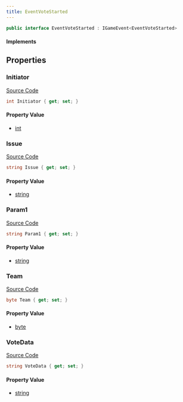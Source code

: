 ```yaml
---
title: EventVoteStarted
---
```


```csharp
public interface EventVoteStarted : IGameEvent<EventVoteStarted>
```

#### Implements

## Properties

### Initiator

[Source Code](https://github.com/swiftly-solution/swiftlys2/blob/beta/managed/src/SwiftlyS2.Generated/GameEvents/Interfaces/EventVoteStarted.cs#L43)

```csharp
int Initiator { get; set; }
```

#### Property Value

- [int](https://learn.microsoft.com/dotnet/api/system.int32)

### Issue

[Source Code](https://github.com/swiftly-solution/swiftlys2/blob/beta/managed/src/SwiftlyS2.Generated/GameEvents/Interfaces/EventVoteStarted.cs#L21)

```csharp
string Issue { get; set; }
```

#### Property Value

- [string](https://learn.microsoft.com/dotnet/api/system.string)

### Param1

[Source Code](https://github.com/swiftly-solution/swiftlys2/blob/beta/managed/src/SwiftlyS2.Generated/GameEvents/Interfaces/EventVoteStarted.cs#L26)

```csharp
string Param1 { get; set; }
```

#### Property Value

- [string](https://learn.microsoft.com/dotnet/api/system.string)

### Team

[Source Code](https://github.com/swiftly-solution/swiftlys2/blob/beta/managed/src/SwiftlyS2.Generated/GameEvents/Interfaces/EventVoteStarted.cs#L36)

```csharp
byte Team { get; set; }
```

#### Property Value

- [byte](https://learn.microsoft.com/dotnet/api/system.byte)

### VoteData

[Source Code](https://github.com/swiftly-solution/swiftlys2/blob/beta/managed/src/SwiftlyS2.Generated/GameEvents/Interfaces/EventVoteStarted.cs#L31)

```csharp
string VoteData { get; set; }
```

#### Property Value

- [string](https://learn.microsoft.com/dotnet/api/system.string)

